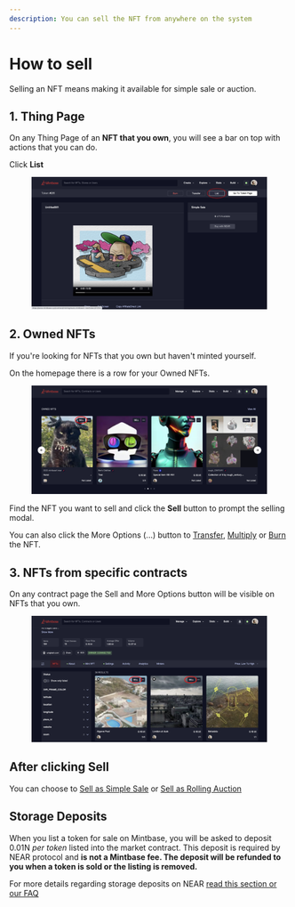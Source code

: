 ```yaml
---
description: You can sell the NFT from anywhere on the system
---
```


# How to sell

Selling an NFT means making it available for simple sale or auction.

## 1. Thing Page

On any Thing Page of an **NFT that you own**, you will see a bar on top with actions that you can do.

Click **List**

<figure><img src="../../.gitbook/assets/Screenshot 2023-04-11 at 11.18.png" alt=""><figcaption></figcaption></figure>

## 2. Owned NFTs

If you're looking for NFTs that you own but haven't minted yourself.

On the homepage there is a row for your Owned NFTs.

<figure><img src="../../.gitbook/assets/Screenshot 2023-07-05 at 15.31.png" alt=""><figcaption></figcaption></figure>

Find the NFT you want to sell and click the **Sell** button to prompt the selling modal.

You can also click the More Options (...) button to [Transfer](../../creator/creating-nfts/transferring-nfts.md), [Multiply](../../creator/creating-nfts/multiplying-nfts.md) or [Burn](../../creator/creating-nfts/burning-nfts.md) the NFT.



## 3. NFTs from specific contracts

On any contract page the Sell and More Options button will be visible on NFTs that you own.

<figure><img src="../../.gitbook/assets/Screenshot 2023-07-05 at 15.39.png" alt=""><figcaption></figcaption></figure>

## After clicking Sell

You can choose to [Sell as Simple Sale](listing-as-simple-sale.md) or [Sell as Rolling Auction](listing-as-rolling-auction.md)

## Storage Deposits

When you list a token for sale on Mintbase, you will be asked to deposit 0.01N _per token_ listed into the market contract. This deposit is required by NEAR protocol and **is not a Mintbase fee. The deposit will be refunded to you when a token is sold or the listing is removed.** &#x20;

For more details regarding storage deposits on NEAR [read this section or our FAQ](../../creator/faq.md#what-is-a-storage-deposit-and-why-is-it-required-to-list-on-the-market)

